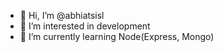 - 👋 Hi, I’m @abhiatsisl
- 👀 I’m interested in development
- 🌱 I’m currently learning Node(Express, Mongo)

<!---
abhiatsisl/abhiatsisl is a ✨ special ✨ repository because its `README.md` (this file) appears on your GitHub profile.
You can click the Preview link to take a look at your changes.
--->
